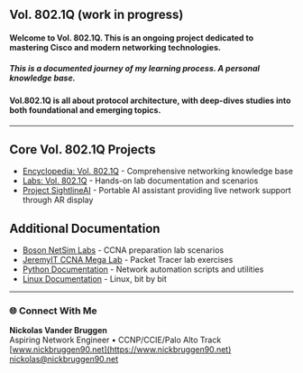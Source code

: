 ## Vol. 802.1Q (work in progress)   
#### Welcome to Vol. 802.1Q. This is an ongoing project dedicated to mastering Cisco and modern networking technologies.
##### This is a documented journey of my learning process. A personal knowledge base.
#### Vol.802.1Q is all about protocol architecture, with deep-dives studies into both foundational and emerging topics.
---
## Core Vol. 802.1Q Projects
* [Encyclopedia: Vol. 802.1Q](https://github.com/nickbruggen90/Networking-Encyclopedia-frontside) - Comprehensive networking knowledge base
* [Labs: Vol. 802.1Q](https://github.com/nickbruggen90/LabsVol8021Q/tree/main) - Hands-on lab documentation and scenarios
* [Project SightlineAI](https://github.com/nickbruggen90/SightlineAI) - Portable AI assistant providing live network support through AR display

## Additional Documentation
* [Boson NetSim Labs](https://github.com/nickbruggen90/Boson-NetSim-Labs) - CCNA preparation lab scenarios
* [JeremyIT CCNA Mega Lab](https://github.com/nickbruggen90/Packet-Tracer-Mega-Lab) - Packet Tracer lab exercises
* [Python Documentation](https://github.com/nickbruggen90/Python-Documentation/tree/main) - Network automation scripts and utilities
* [Linux Documentation](https://github.com/nickbruggen90/Linux-Documentation) - Linux, bit by bit
---
### 🌐 Connect With Me

**Nickolas Vander Bruggen**  
Aspiring Network Engineer • CCNP/CCIE/Palo Alto Track  
[www.nickbruggen90.net](https://www.nickbruggen90.net)   
nickolas@nickbruggen90.net
